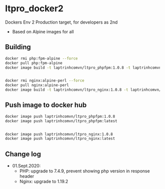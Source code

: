 # ltpro_docker2

Dockers Env 2 Production target, for developers as 2nd

- Based on Alpine images for all

## Building

```bash
docker rmi php:fpm-alpine --force
docker pull php:fpm-alpine
docker image build -t laptrinhcomvn/ltpro_phpfpm:1.0.8 -t laptrinhcomvn/ltpro_phpfpm:latest -f Dockerfile_phpfpm .


docker rmi nginx:alpine-perl --force
docker pull nginx:alpine-perl
docker image build -t laptrinhcomvn/ltpro_nginx:1.0.8 -t laptrinhcomvn/ltpro_nginx:latest -f Dockerfile_nginx .

```

## Push image to docker hub

```bash
docker image push laptrinhcomvn/ltpro_phpfpm:1.0.8
docker image push laptrinhcomvn/ltpro_phpfpm:latest


docker image push laptrinhcomvn/ltpro_nginx:1.0.8
docker image push laptrinhcomvn/ltpro_nginx:latest
```

## Change log

- 01.Sept.2020:
  - PHP: upgrade to 7.4.9, prevent showing php version in response header
  - Nginx: upgrade to 1.19.2
